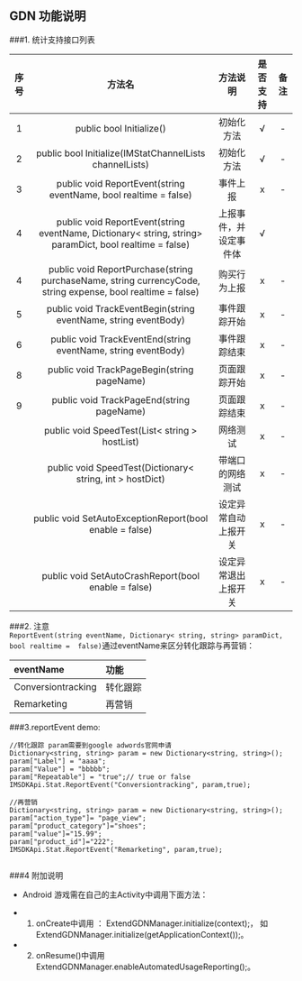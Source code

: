 ## GDN 功能说明


###1. 统计支持接口列表

| 序号 | 方法名 | 方法说明 | 是否支持 | 备注 |
| :--: | :--: |:-------: | :-----: | :--: |
| 1 | public bool Initialize() | 初始化方法 | √ | - |
| 2 | public bool Initialize(IMStatChannelLists channelLists)  | 初始化方法 | √ | - |
| 3 | public void ReportEvent(string eventName, bool realtime = false) | 事件上报 | x | - |    
|4|public void ReportEvent(string eventName, Dictionary< string, string> paramDict, bool realtime =  false)|上报事件，并设定事件体| √ | |
| 4 | public void ReportPurchase(string purchaseName, string currencyCode, string expense, bool realtime = false) | 购买行为上报 | x | - |
| 5 | public void TrackEventBegin(string eventName, string eventBody) | 事件跟踪开始 | x | - |
| 6 | public void TrackEventEnd(string eventName, string eventBody) | 事件跟踪结束 | x | - |
|8| public void TrackPageBegin(string pageName)|页面跟踪开始|x | - |   
|9|public void TrackPageEnd(string pageName)|页面跟踪结束|x | - |  
||public void SpeedTest(List< string > hostList)|	网络测试| x | - |      
||public void SpeedTest(Dictionary< string, int > hostDict)	|带端口的网络测试|x | - |  
||public void SetAutoExceptionReport(bool enable = false)	|设定异常自动上报开关| x | - | 
||public void SetAutoCrashReport(bool enable = false)|	设定异常退出上报开关| x | - |

###2. 注意      
`ReportEvent(string eventName, Dictionary< string, string> paramDict, bool realtime =  false)`通过eventName来区分转化跟踪与再营销：  

|eventName|功能|    
|:--|:--|
| Conversiontracking|转化跟踪|   
|Remarketing|再营销|    
###3.reportEvent demo:     

```
//转化跟踪 param需要到google adwords官网申请
Dictionary<string, string> param = new Dictionary<string, string>();
param["Label"] = "aaaa";
param["Value"] = "bbbbb";
param["Repeatable"] = "true";// true or false
IMSDKApi.Stat.ReportEvent("Conversiontracking", param,true);
			
//再营销
Dictionary<string, string> param = new Dictionary<string, string>();
param["action_type"]= "page_view";
param["product_category"]="shoes";
param["value"]="15.99";
param["product_id"]="222";
IMSDKApi.Stat.ReportEvent("Remarketing", param,true);
			
```
###4 附加说明
* Android
 游戏需在自己的主Activity中调用下面方法：
 + 1. onCreate中调用 ： ExtendGDNManager.initialize(context);， 如ExtendGDNManager.initialize(getApplicationContext());。
 + 2. onResume()中调用ExtendGDNManager.enableAutomatedUsageReporting();。